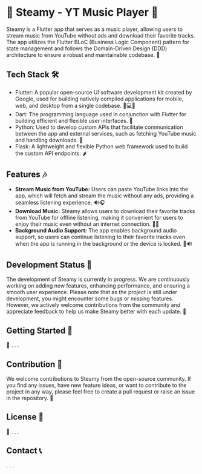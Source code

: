 # 🎵 Steamy - YT Music Player 📱

Steamy is a Flutter app that serves as a music player, allowing users to stream music from YouTube without ads and download their favorite tracks. The app utilizes the Flutter BLoC (Business Logic Component) pattern for state management and follows the Domain-Driven Design (DDD) architecture to ensure a robust and maintainable codebase. 🚀

## Tech Stack 🛠️

- Flutter: A popular open-source UI software development kit created by Google, used for building natively compiled applications for mobile, web, and desktop from a single codebase. 📱💻🌐
- Dart: The programming language used in conjunction with Flutter for building efficient and flexible user interfaces. 🎯
- Python: Used to develop custom APIs that facilitate communication between the app and external services, such as fetching YouTube music and handling downloads. 🐍
- Flask: A lightweight and flexible Python web framework used to build the custom API endpoints. 🌶️

## Features 🎶

- **Stream Music from YouTube:** Users can paste YouTube links into the app, which will fetch and stream the music without any ads, providing a seamless listening experience. 🔊🎧
- **Download Music:** Steamy allows users to download their favorite tracks from YouTube for offline listening, making it convenient for users to enjoy their music even without an internet connection. 💾🎵
- **Background Audio Support:** The app enables background audio support, so users can continue listening to their favorite tracks even when the app is running in the background or the device is locked. 🎵🔊

## Development Status 🚧

The development of Steamy is currently in progress. We are continuously working on adding new features, enhancing performance, and ensuring a smooth user experience. Please note that as the project is still under development, you might encounter some bugs or missing features. However, we actively welcome contributions from the community and appreciate feedback to help us make Steamy better with each update. 🙌

## Getting Started 🚀

📝 . . .

## Contribution 🤝

We welcome contributions to Steamy from the open-source community. If you find any issues, have new feature ideas, or want to contribute to the project in any way, please feel free to create a pull request or raise an issue in the repository. 🎉

## License 📜

📄 . . .

## Contact 📞

. . .      
